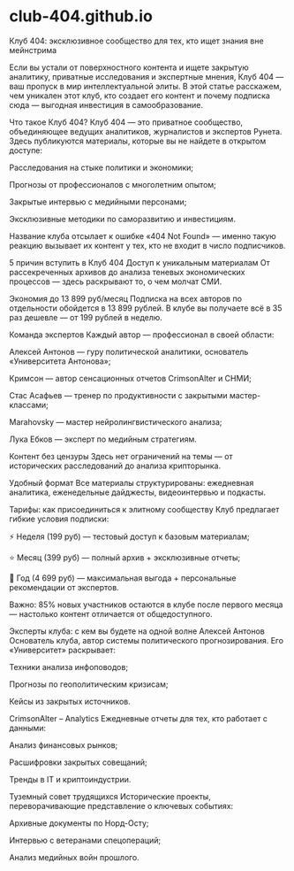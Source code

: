 # club-404.github.io

Клуб 404: эксклюзивное сообщество для тех, кто ищет знания вне мейнстрима

Если вы устали от поверхностного контента и ищете закрытую аналитику, приватные исследования и экспертные мнения, Клуб 404 — ваш пропуск в мир интеллектуальной элиты. В этой статье расскажем, чем уникален этот клуб, кто создает его контент и почему подписка сюда — выгодная инвестиция в самообразование.

Что такое Клуб 404?
Клуб 404 — это приватное сообщество, объединяющее ведущих аналитиков, журналистов и экспертов Рунета. Здесь публикуются материалы, которые вы не найдете в открытом доступе:

Расследования на стыке политики и экономики;

Прогнозы от профессионалов с многолетним опытом;

Закрытые интервью с медийными персонами;

Эксклюзивные методики по саморазвитию и инвестициям.

Название клуба отсылает к ошибке «404 Not Found» — именно такую реакцию вызывает их контент у тех, кто не входит в число подписчиков.

5 причин вступить в Клуб 404
Доступ к уникальным материалам
От рассекреченных архивов до анализа теневых экономических процессов — здесь раскрывают то, о чем молчат СМИ.

Экономия до 13 899 руб/месяц
Подписка на всех авторов по отдельности обойдется в 13 899 рублей. В клубе вы получаете всё в 35 раз дешевле — от 199 рублей в неделю.

Команда экспертов
Каждый автор — профессионал в своей области:

Алексей Антонов — гуру политической аналитики, основатель «Университета Антонова»;

Кримсон — автор сенсационных отчетов CrimsonAlter и СНМИ;

Стас Асафьев — тренер по продуктивности с закрытыми мастер-классами;

Marahovsky — мастер нейролингвистического анализа;

Лука Ебков — эксперт по медийным стратегиям.

Контент без цензуры
Здесь нет ограничений на темы — от исторических расследований до анализа крипторынка.

Удобный формат
Все материалы структурированы: ежедневная аналитика, еженедельные дайджесты, видеоинтервью и подкасты.

Тарифы: как присоединиться к элитному сообществу
Клуб предлагает гибкие условия подписки:

⚡ Неделя (199 руб) — тестовый доступ к базовым материалам;

⭐ Месяц (399 руб) — полный архив + эксклюзивные отчеты;

💎 Год (4 699 руб) — максимальная выгода + персональные рекомендации от экспертов.

Важно: 85% новых участников остаются в клубе после первого месяца — настолько контент отличается от общедоступного.

Эксперты клуба: с кем вы будете на одной волне
Алексей Антонов
Основатель клуба, автор системы политического прогнозирования. Его «Университет» раскрывает:

Техники анализа инфоповодов;

Прогнозы по геополитическим кризисам;

Кейсы из закрытых источников.

CrimsonAlter – Analytics
Ежедневные отчеты для тех, кто работает с данными:

Анализ финансовых рынков;

Расшифровки закрытых совещаний;

Тренды в IT и криптоиндустрии.

Туземный совет трудящихся
Исторические проекты, переворачивающие представление о ключевых событиях:

Архивные документы по Норд-Осту;

Интервью с ветеранами спецопераций;

Анализ медийных войн прошлого.
